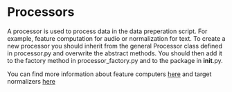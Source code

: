 # Processors

A processor is used to process data in the data preperation script. For example,
feature computation for audio or normalization for text. To create a new
processor you should inherit from the general Processor class defined in
processor.py and overwrite the abstract methods. You should then add it to the
factory method in processor_factory.py and to the package in __init__.py.

You can find more information about feature computers
[here](../feature_computers/README.md) and target normalizers
[here](../target_normalizers/README.md)
